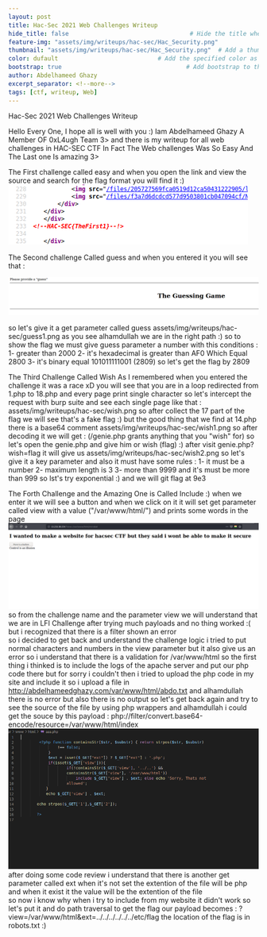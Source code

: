 ```yaml
---
layout: post
title: Hac-Sec 2021 Web Challenges Writeup                               # Title of the page
hide_title: false                                  # Hide the title when displaying the post, but shown in lists of posts
feature-img: "assets/img/writeups/hac-sec/Hac_Security.png"              # Add a feature-image to the post
thumbnail: "assets/img/writeups/hac-sec/Hac_Security.png"  # Add a thumbnail image on blog view
color: dufault                            # Add the specified color as feature image, and change link colors in post
bootstrap: true                                   # Add bootstrap to the page
author: Abdelhameed Ghazy
excerpt_separator: <!--more-->
tags: [ctf, writeup, Web]
---
```

Hac-Sec 2021 Web Challenges Writeup  
 <!--more-->


Hello Every One, I hope all is well with you :) 
Iam Abdelhameed Ghazy A Member OF 0xL4ugh Team 3> and there is my writeup for all web challenges in HAC-SEC CTF 
In Fact The Web challenges Was So Easy And The Last one Is amazing 3> 

The First challenge called easy and when you open the link and view the source and search for the flag format you will find it :) 
<img src="https://github.com/0xL4ugh/0xl4ugh.github.io/raw/main/assets/img/writeups/hac-sec/easy.png" />


The Second challenge Called guess and when you entered it you will see that :

<img src="https://github.com/0xL4ugh/0xl4ugh.github.io/raw/main/assets/img/writeups/hac-sec/guess.png" />

so let's give it a get parameter called guess 
assets/img/writeups/hac-sec/guess1.png
as you see alhamdullah we are in the right path :) 
so to show the flag we must give guess parameter a number  with this conditions :
1- greater than 2000 
2- it's hexadecimal is greater than AF0 Which Equal 2800
3- it's binary equal 101011111001 (2809) 
so let's get the flag by 2809 


The Third Challenge Called Wish As I remembered 
when you entered the challenge it  was a race xD
you will see that you are in a loop redirected from 1.php to 18.php
and every page print single character so let's intercept the request
with burp suite and see each single page like that :
assets/img/writeups/hac-sec/wish.png
so after collect the 17 part of the flag we will see that's 
a fake flag :) but the good thing that we find at 14.php
there is a base64 comment
assets/img/writeups/hac-sec/wish1.png
so after decoding it  we will get :
(/genie.php grants anything that you "wish" for)
so let's open the genie.php and give him or wish (flag) :) 
after visit genie.php?wish=flag it will give us
assets/img/writeups/hac-sec/wish2.png
so let's give it a key parameter and also it must have some rules :
1- it must be a number 
2- maximum length is 3 
3- more than 9999 and it's must be more than 999
so lst's try exponential :)  and we will git flag at 9e3



The Forth Challenge and the Amazing One is Called Include :) 
when we enter it we will see a button and when we click on it
it will set get parameter called view with a value 
("/var/www/html/") and prints some words in the page
<img src="https://github.com/0xL4ugh/0xl4ugh.github.io/raw/main/assets/img/writeups/hac-sec/include.png" />
so from the challenge name  and the parameter view
we will understand that we are in LFI Challenge
after trying much payloads and no thing worked :(
but i recognized that there is a filter shown an error  
so i decided to get back and understand the challenge logic 
i tried to put normal characters and numbers in the view parameter 
but it also give us an error so  i understand that there is a validation
for /var/www/html so the first thing i thinked is to include the logs of the apache server
and put our php code there but for sorry i couldn't 
then i tried to upload the php code in my site and include it 
so i upload a file in http://abdelhameedghazy.com/var/www/html/abdo.txt
and alhamdullah there is no error but also there is no output 
so let's get back again and try to see the source of the file by using php wrappers
and alhamdullah i could get the souce by this payload : 
php://filter/convert.base64-encode/resource=/var/www/html/index
<img src="https://github.com/0xL4ugh/0xl4ugh.github.io/raw/main/assets/img/writeups/hac-sec/include1.png"/>
after doing some code review i understand that there is another 
get parameter called ext when it's not set the extention of the file will be php
and when it exist it the value will be the extention of the file  
so now i know why when i try to include from my website it didn't work 
so let's put it and do path traversal to get the flag 
our payload becomes : 
?view=/var/www/html&ext=../../../../../../etc/flag
the location of the flag is in robots.txt :)  
